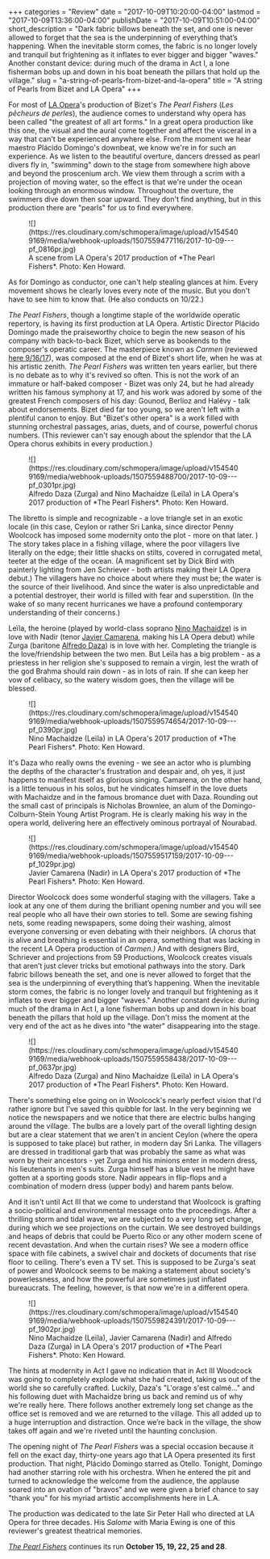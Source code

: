+++
categories = "Review"
date = "2017-10-09T10:20:00-04:00"
lastmod = "2017-10-09T13:36:00-04:00"
publishDate = "2017-10-09T10:51:00-04:00"
short_description = "Dark fabric billows beneath the set, and one is never allowed to forget that the sea is the underpinning of everything that’s happening. When the inevitable storm comes, the fabric is no longer lovely and tranquil but frightening as it inflates to ever bigger and bigger \"waves.\" Another constant device: during much of the drama in Act I, a lone fisherman bobs up and down in his boat beneath the pillars that hold up the village."
slug = "a-string-of-pearls-from-bizet-and-la-opera"
title = "A string of Pearls from Bizet and LA Opera"
+++

For most of [LA Opera](/scene/companies/los-angeles-opera/)'s production of Bizet's *The Pearl Fishers* (*Les pêcheurs de perles*), the audience comes to understand why opera has been called "the greatest of all art forms." In a great opera production like this one, the visual and the aural come together and affect the visceral in a way that can't be experienced anywhere else. From the moment we hear maestro Plácido Domingo's downbeat, we know we're in for such an experience. As we listen to the beautiful overture, dancers dressed as pearl divers fly in, "swimming" down to the stage from somewhere high above and beyond the proscenium arch. We view them through a scrim with a projection of moving water, so the effect is that we're under the ocean looking through an enormous window. Throughout the overture, the swimmers dive down then soar upward. They don't find anything, but in this production there are "pearls" for us to find everywhere.

<figure data-type="image">
![](https://res.cloudinary.com/schmopera/image/upload/v1545409169/media/webhook-uploads/1507559477116/2017-10-09---pf_0816pr.jpg)
<figcaption>A scene from LA Opera's 2017 production of *The Pearl Fishers*. Photo: Ken Howard.</figcaption>
</figure>
 
As for Domingo as conductor, one can't help stealing glances at him. Every movement shows he clearly loves every note of the music. But you don't have to see him to know that. (He also conducts on 10/22.)
 
*The Pearl Fishers*, though a longtime staple of the worldwide operatic repertory, is having its first production at LA Opera. Artistic Director Plácido Domingo made the praiseworthy choice to begin the new season of his company with back-to-back Bizet, which serve as bookends to the composer's operatic career. The masterpiece known as *Carmen* (reviewed [here 9/16/17](/la-opera-scores-in-first-half-of-bizet-double-header/)), was composed at the end of Bizet's short life, when he was at his artistic zenith. *The Pearl Fishers* was written ten years earlier, but there is no debate as to why it's revived so often. This is not the work of an immature or half-baked composer - Bizet was only 24, but he had already written his famous symphony at 17, and his work was adored by some of the greatest French composers of his day: Gounod, Berlioz and Halévy - talk about endorsements. Bizet died far too young, so we aren't left with a plentiful canon to enjoy. But "Bizet's other opera" is a work filled with stunning orchestral passages, arias, duets, and of course, powerful chorus numbers. (This reviewer can't say enough about the splendor that the LA Opera chorus exhibits in every production.)

<figure data-type="image">
![](https://res.cloudinary.com/schmopera/image/upload/v1545409169/media/webhook-uploads/1507559488700/2017-10-09---pf_0301pr.jpg)
<figcaption>Alfredo Daza (Zurga) and Nino Machaidze (Leïla) in LA Opera's 2017 production of *The Pearl Fishers*. Photo: Ken Howard.</figcaption>
</figure>
 
The libretto is simple and recognizable - a love triangle set in an exotic locale (in this case, Ceylon or rather Sri Lanka, since director Penny Woolcock has imposed some modernity onto the plot - more on that later. ) The story takes place in a fishing village, where the poor villagers live literally on the edge; their little shacks on stilts, covered in corrugated metal, teeter at the edge of the ocean. (A magnificent set by Dick Bird with painterly lighting from Jen Schriever - both artists making their LA Opera debut.) The villagers have no choice about where they must be; the water is the source of their livelihood. And since the water is also unpredictable and a potential destroyer, their world is filled with fear and superstition. (In the wake of so many recent hurricanes we have a profound contemporary understanding of their concerns.)
 
Leïla, the heroine (played by world-class soprano [Nino Machaidze](/talking-with-singers-nino-machaidze/)) is in love with Nadir (tenor [Javier Camarena](/scene/people/javier-camarena/), making his LA Opera debut) while Zurga (baritone [Alfredo Daza](/scene/people/alfredo-daza/)) is in love with her. Completing the triangle is the love/friendship between the two men. But Leïla has a big problem - as a priestess in her religion she's supposed to remain a virgin, lest the wrath of the god Brahma should rain down - as in lots of rain. If she can keep her vow of celibacy, so the watery wisdom goes, then the village will be blessed.

<figure data-type="image">
![](https://res.cloudinary.com/schmopera/image/upload/v1545409169/media/webhook-uploads/1507559574654/2017-10-09---pf_0390pr.jpg)<figcaption>Nino Machaidze (Leïla) in LA Opera's 2017 production of *The Pearl Fishers*. Photo: Ken Howard.</figcaption>
</figure>
 
It's Daza who really owns the evening - we see an actor who is plumbing the depths of the character's frustration and despair and, oh yes, it just happens to manifest itself as glorious singing. Camarena, on the other hand, is a little tenuous in his solos, but he vindicates himself in the love duets with Machaidze and in the famous bromance duet with Daza. Rounding out the small cast of principals is Nicholas Brownlee, an alum of the Domingo-Colburn-Stein Young Artist Program. He is clearly making his way in the opera world, delivering here an effectively ominous portrayal of Nourabad.

<figure data-type="image">
![](https://res.cloudinary.com/schmopera/image/upload/v1545409169/media/webhook-uploads/1507559517159/2017-10-09---pf_1029pr.jpg)
<figcaption>Javier Camarena (Nadir) in LA Opera's 2017 production of *The Pearl Fishers*. Photo: Ken Howard.</figcaption>
</figure>
 
Director Woolcock does some wonderful staging with the villagers. Take a look at any one of them during the brilliant opening number and you will see real people who all have their own stories to tell. Some are sewing fishing nets, some reading newspapers, some doing their washing, almost everyone conversing or even debating with their neighbors. (A chorus that is alive and breathing is essential in an opera, something that was lacking in the recent LA Opera production of *Carmen.)* And with designers Bird, Schriever and projections from 59 Productions, Woolcock creates visuals that aren’t just clever tricks but emotional pathways into the story. Dark fabric billows beneath the set, and one is never allowed to forget that the sea is the underpinning of everything that’s happening. When the inevitable storm comes, the fabric is no longer lovely and tranquil but frightening as it inflates to ever bigger and bigger "waves." Another constant device: during much of the drama in Act I, a lone fisherman bobs up and down in his boat beneath the pillars that hold up the village. Don't miss the moment at the very end of the act as he dives into "the water" disappearing into the stage.

<figure data-type="image">
![](https://res.cloudinary.com/schmopera/image/upload/v1545409169/media/webhook-uploads/1507559558438/2017-10-09---pf_0637pr.jpg)
<figcaption>Alfredo Daza (Zurga) and Nino Machaidze (Leïla) in LA Opera's 2017 production of *The Pearl Fishers*. Photo: Ken Howard.</figcaption>
</figure>
 
There's something else going on in Woolcock's nearly perfect vision that I'd rather ignore but I've saved this quibble for last. In the very beginning we notice the newspapers and we notice that there are electric bulbs hanging around the village. The bulbs are a lovely part of the overall lighting design but are a clear statement that we aren't in ancient Ceylon (where the opera is supposed to take place) but rather, in modern day Sri Lanka. The villagers are dressed in traditional garb that was probably the same as what was worn by their ancestors - yet Zurga and his minions enter in modern dress, his lieutenants in men's suits. Zurga himself has a blue vest he might have gotten at a sporting goods store. Nadir appears in flip-flops and a combination of modern dress (upper body) and harem pants below. 

And it isn't until Act III that we come to understand that Woolcock is grafting a socio-political and environmental message onto the proceedings. After a thrilling storm and tidal wave, we are subjected to a very long set change, during which we see projections on the curtain. We see destroyed buildings and heaps of debris that could be Puerto Rico or any other modern scene of recent devastation. And when the curtain rises? We see a modern office space with file cabinets, a swivel chair and dockets of documents that rise floor to ceiling. There's even a TV set. This is supposed to be Zurga's seat of power and Woolcock seems to be making a statement about society's powerlessness, and how the powerful are sometimes just inflated bureaucrats. The feeling, however, is that now we're in a different opera. 

<figure data-type="image">
![](https://res.cloudinary.com/schmopera/image/upload/v1545409169/media/webhook-uploads/1507559824391/2017-10-09---pf_1902pr.jpg)
<figcaption>Nino Machaidze (Leïla), Javier Camarena (Nadir) and Alfredo Daza (Zurga) in LA Opera's 2017 production of *The Pearl Fishers*. Photo: Ken Howard.</figcaption>
</figure>

The hints at modernity in Act I gave no indication that in Act III Woodcock was going to completely explode what she had created, taking us out of the world she so carefully crafted. Luckily, Daza's "L'orage s'est calmé…" and his following duet with Machaidze bring us back and remind us of why we're really here. There follows another extremely long set change as the office set is removed and we are returned to the village. This all added up to a huge interruption and distraction. Once we’re back in the village, the show takes off again and we're riveted until the haunting conclusion.
 
The opening night of *The Pearl Fishers* was a special occasion because it fell on the exact day, thirty-one years ago that LA Opera presented its first production. That night, Plácido Domingo starred as Otello. Tonight, Domingo had another starring role with his orchestra. When he entered the pit and turned to acknowledge the welcome from the audience, the applause soared into an ovation of "bravos" and we were given a brief chance to say "thank you" for his myriad artistic accomplishments here in L.A.
 
The production was dedicated to the late Sir Peter Hall who directed at LA Opera for three decades. His *Salome* with Maria Ewing is one of this reviewer's greatest theatrical memories.
 
[*The Pearl Fishers*](https://www.laopera.org/season/1718-Season/pearlfishers/) continues its run **October 15, 19, 22, 25 and 28**.
